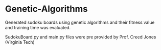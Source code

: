 # Genetic-Algorithms
Generated sudoku boards using genetic algorithms and their fitness value and training time was evaluated.


SudokuBoard.py and main.py files were pre provided by Prof. Creed Jones (Virginia Tech)

